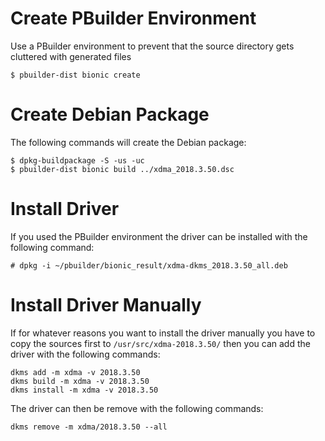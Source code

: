 # Create PBuilder Environment
Use a PBuilder environment to prevent that the source directory gets cluttered with generated files
```
$ pbuilder-dist bionic create
```

# Create Debian Package
The following commands will create the Debian package:
```
$ dpkg-buildpackage -S -us -uc
$ pbuilder-dist bionic build ../xdma_2018.3.50.dsc
```

# Install Driver
If you used the PBuilder environment the driver can be installed with the following command:
```
# dpkg -i ~/pbuilder/bionic_result/xdma-dkms_2018.3.50_all.deb
```

# Install Driver Manually
If for whatever reasons you want to install the driver manually you have to copy the sources first to `/usr/src/xdma-2018.3.50/` then you can add the driver with the following commands:
```
dkms add -m xdma -v 2018.3.50
dkms build -m xdma -v 2018.3.50
dkms install -m xdma -v 2018.3.50
```

The driver can then be remove with the following commands:
```
dkms remove -m xdma/2018.3.50 --all
```

